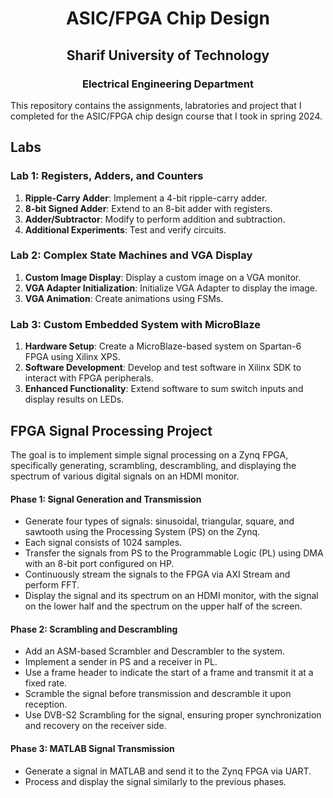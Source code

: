 <h1 align='center'> ASIC/FPGA Chip Design </h1>

<h2 align='center'> Sharif University of Technology </h2>

<h3 align='center'> Electrical Engineering Department </h3>

This repository contains the assignments, labratories and project that I completed for the ASIC/FPGA chip design course that I took in spring 2024.

## Labs

### Lab 1: Registers, Adders, and Counters
1. **Ripple-Carry Adder**: Implement a 4-bit ripple-carry adder.
2. **8-bit Signed Adder**: Extend to an 8-bit adder with registers.
3. **Adder/Subtractor**: Modify to perform addition and subtraction.
4. **Additional Experiments**: Test and verify circuits.

### Lab 2: Complex State Machines and VGA Display
1. **Custom Image Display**: Display a custom image on a VGA monitor.
2. **VGA Adapter Initialization**: Initialize VGA Adapter to display the image.
3. **VGA Animation**: Create animations using FSMs.

### Lab 3: Custom Embedded System with MicroBlaze
1. **Hardware Setup**: Create a MicroBlaze-based system on Spartan-6 FPGA using Xilinx XPS.
2. **Software Development**: Develop and test software in Xilinx SDK to interact with FPGA peripherals.
3. **Enhanced Functionality**: Extend software to sum switch inputs and display results on LEDs.

## FPGA Signal Processing Project

The goal is to implement simple signal processing on a Zynq FPGA, specifically generating, scrambling, descrambling, and displaying the spectrum of various digital signals on an HDMI monitor.

#### Phase 1: Signal Generation and Transmission
- Generate four types of signals: sinusoidal, triangular, square, and sawtooth using the Processing System (PS) on the Zynq.
- Each signal consists of 1024 samples.
- Transfer the signals from PS to the Programmable Logic (PL) using DMA with an 8-bit port configured on HP.
- Continuously stream the signals to the FPGA via AXI Stream and perform FFT.
- Display the signal and its spectrum on an HDMI monitor, with the signal on the lower half and the spectrum on the upper half of the screen.

#### Phase 2: Scrambling and Descrambling
- Add an ASM-based Scrambler and Descrambler to the system.
- Implement a sender in PS and a receiver in PL.
- Use a frame header to indicate the start of a frame and transmit it at a fixed rate.
- Scramble the signal before transmission and descramble it upon reception.
- Use DVB-S2 Scrambling for the signal, ensuring proper synchronization and recovery on the receiver side.

#### Phase 3: MATLAB Signal Transmission
- Generate a signal in MATLAB and send it to the Zynq FPGA via UART.
- Process and display the signal similarly to the previous phases.

